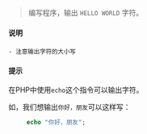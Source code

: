 
> 编写程序，输出 `HELLO WORLD` 字符。


#### 说明

    - 注意输出字符的大小写


#### 提示

在PHP中使用`echo`这个指令可以输出字符。

如，我们想输出`你好，朋友`可以这样写：
```php
     echo "你好，朋友";
```

